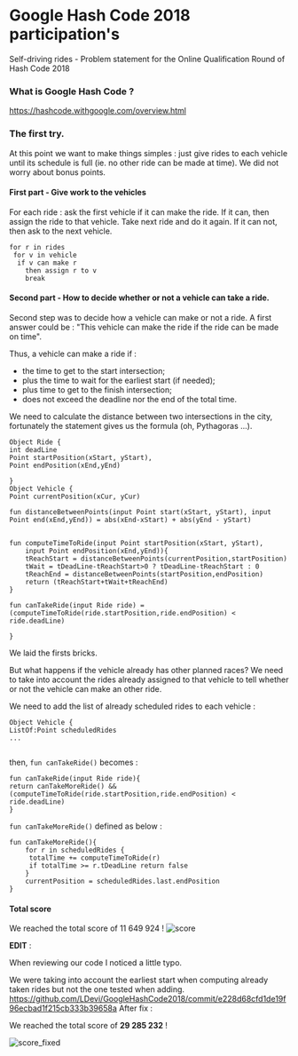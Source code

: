 # Google Hash Code 2018 participation's 
Self-driving rides - Problem statement for the Online Qualification Round of Hash Code 2018

### What is Google Hash Code ? 
https://hashcode.withgoogle.com/overview.html

### The first try.

At this point we want to make things simples : just give rides to each vehicle until its schedule is full (ie. no other ride can be made at time).
We did not worry about bonus points.

#### First part - Give work to the vehicles

For each ride : ask the first vehicle if it can make the ride.
If it can, then assign the ride to that vehicle. Take next ride and do it again. 
If it can not, then ask to the next vehicle.

```c_cpp
for r in rides
 for v in vehicle
  if v can make r 
    then assign r to v
    break
```

#### Second part - How to decide whether or not a vehicle can take a ride.

Second step was to decide how a vehicle can make or not a ride.
A first answer could be : "This vehicle can make the ride if the ride can be made on time". 

Thus, a vehicle can make a ride if : 
- the time to get to the start intersection;
- plus the time to wait for the earliest start (if needed); 
- plus time to get to the finish intersection;
- does not exceed the deadline nor the end of the total time.

We need to calculate the distance between two intersections in the city, fortunately the statement gives us the formula (oh, Pythagoras ...).


```
Object Ride {
int deadLine
Point startPosition(xStart, yStart),
Point endPosition(xEnd,yEnd)
                
}
Object Vehicle {
Point currentPosition(xCur, yCur)

fun distanceBetweenPoints(input Point start(xStart, yStart), input Point end(xEnd,yEnd)) = abs(xEnd-xStart) + abs(yEnd - yStart)


fun computeTimeToRide(input Point startPosition(xStart, yStart),
    input Point endPosition(xEnd,yEnd)){
    tReachStart = distanceBetweenPoints(currentPosition,startPosition)
    tWait = tDeadLine-tReachStart>0 ? tDeadLine-tReachStart : 0
    tReachEnd = distanceBetweenPoints(startPosition,endPosition)
    return (tReachStart+tWait+tReachEnd)
}

fun canTakeRide(input Ride ride) = (computeTimeToRide(ride.startPosition,ride.endPosition) < ride.deadLine)

}
```

We laid the firsts bricks. 

But what happens if the vehicle already has other planned races?
We need to take into account the rides already assigned to that vehicle to tell whether or not the vehicle can make an other ride.

We need to add the list of already scheduled rides to each vehicle :

```
Object Vehicle {
ListOf:Point scheduledRides
...


```
then, ```fun canTakeRide()``` becomes :
```
fun canTakeRide(input Ride ride){
return canTakeMoreRide() && (computeTimeToRide(ride.startPosition,ride.endPosition) < ride.deadLine)
}

```

```fun canTakeMoreRide()``` defined as below :
```
fun canTakeMoreRide(){
    for r in scheduledRides {
     totalTime += computeTimeToRide(r)
     if totalTime >= r.tDeadLine return false
    } 
    currentPosition = scheduledRides.last.endPosition
}

```

#### Total score 
We reached the total score of 11 649 924  !
![score](https://raw.githubusercontent.com/LDevi/GoogleHashCode2018/first_attempt/res/score/score.PNG)


**EDIT** :

When reviewing our code I noticed a little typo.

We were taking into account the earliest start when computing already taken rides but not the one tested when adding.
https://github.com/LDevi/GoogleHashCode2018/commit/e228d68cfd1de19f96ecbad1f215cb333b39658a
After fix : 

We reached the total score of **29 285 232** !

![score_fixed](https://raw.githubusercontent.com/LDevi/GoogleHashCode2018/first_attempt/res/score/score_fixed.PNG)
